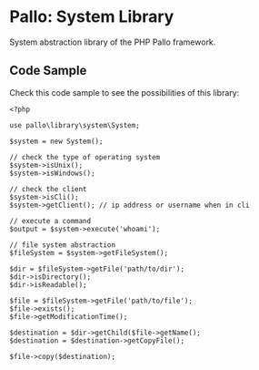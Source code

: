 # Pallo: System Library

System abstraction library of the PHP Pallo framework.

## Code Sample

Check this code sample to see the possibilities of this library:

    <?php
    
    use pallo\library\system\System;

    $system = new System();
    
    // check the type of operating system
    $system->isUnix();
    $system->isWindows();

    // check the client
    $system->isCli();
    $system->getClient(); // ip address or username when in cli
    
    // execute a command
    $output = $system->execute('whoami');
    
    // file system abstraction
    $fileSystem = $system->getFileSystem();
    
    $dir = $fileSystem->getFile('path/to/dir');
    $dir->isDirectory();
    $dir->isReadable();
    
    $file = $fileSystem->getFile('path/to/file');
    $file->exists();
    $file->getModificationTime();
    
    $destination = $dir->getChild($file->getName();
    $destination = $destination->getCopyFile(); 
    
    $file->copy($destination);